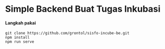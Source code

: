 # Simple Backend Buat Tugas Inkubasi

#### Langkah pakai

```
git clone https://github.com/grontol/sisfo-incube-be.git
npm install
npm run serve
```